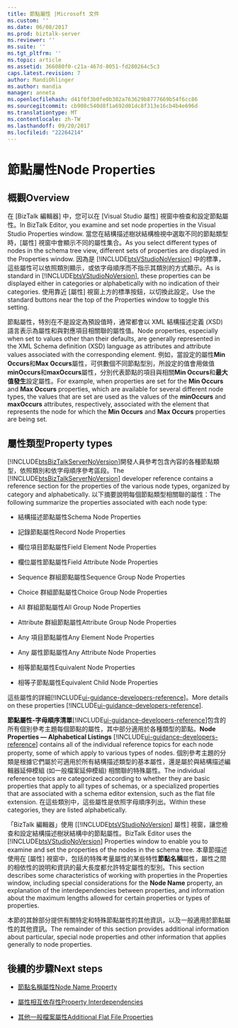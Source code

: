 ```yaml
---
title: 節點屬性 |Microsoft 文件
ms.custom: ''
ms.date: 06/08/2017
ms.prod: biztalk-server
ms.reviewer: ''
ms.suite: ''
ms.tgt_pltfrm: ''
ms.topic: article
ms.assetid: 366080f0-c21a-467d-8051-fd280264c5c3
caps.latest.revision: 7
author: MandiOhlinger
ms.author: mandia
manager: anneta
ms.openlocfilehash: d41f0f3b0fe0b302a763629b8777669b54f6cc86
ms.sourcegitcommit: cb908c540d8f1a692d01dc8f313e16cb4b4e696d
ms.translationtype: MT
ms.contentlocale: zh-TW
ms.lasthandoff: 09/20/2017
ms.locfileid: "22264214"
---
```

# <a name="node-properties"></a><span data-ttu-id="d73a9-102">節點屬性</span><span class="sxs-lookup"><span data-stu-id="d73a9-102">Node Properties</span></span>

## <a name="overview"></a><span data-ttu-id="d73a9-103">概觀</span><span class="sxs-lookup"><span data-stu-id="d73a9-103">Overview</span></span>
<span data-ttu-id="d73a9-104">在 [BizTalk 編輯器] 中，您可以在 [Visual Studio 屬性] 視窗中檢查和設定節點屬性。</span><span class="sxs-lookup"><span data-stu-id="d73a9-104">In BizTalk Editor, you examine and set node properties in the Visual Studio Properties window.</span></span> <span data-ttu-id="d73a9-105">當您在結構描述樹狀結構檢視中選取不同的節點類型時，[屬性] 視窗中會顯示不同的屬性集合。</span><span class="sxs-lookup"><span data-stu-id="d73a9-105">As you select different types of nodes in the schema tree view, different sets of properties are displayed in the Properties window.</span></span> <span data-ttu-id="d73a9-106">因為是 [!INCLUDE[btsVStudioNoVersion](../includes/btsvstudionoversion-md.md)] 中的標準，這些屬性可以依照類別顯示，或依字母順序而不指示其類別的方式顯示。</span><span class="sxs-lookup"><span data-stu-id="d73a9-106">As is standard in [!INCLUDE[btsVStudioNoVersion](../includes/btsvstudionoversion-md.md)], these properties can be displayed either in categories or alphabetically with no indication of their categories.</span></span> <span data-ttu-id="d73a9-107">使用靠近 [屬性] 視窗上方的標準按鈕，以切換此設定。</span><span class="sxs-lookup"><span data-stu-id="d73a9-107">Use the standard buttons near the top of the Properties window to toggle this setting.</span></span>  
  
 <span data-ttu-id="d73a9-108">節點屬性，特別在不是設定為預設值時，通常都會以 XML 結構描述定義 (XSD) 語言表示為屬性和與對應項目相關聯的屬性值。</span><span class="sxs-lookup"><span data-stu-id="d73a9-108">Node properties, especially when set to values other than their defaults, are generally represented in the XML Schema definition (XSD) language as attributes and attribute values associated with the corresponding element.</span></span> <span data-ttu-id="d73a9-109">例如，當設定的屬性**Min Occurs**和**Max Occurs**屬性，可供數個不同節點型別，所設定的值會用做值**minOccurs**和**maxOccurs**屬性，分別代表節點的項目與相關**Min Occurs**和**最大值發生**設定屬性。</span><span class="sxs-lookup"><span data-stu-id="d73a9-109">For example, when properties are set for the **Min Occurs** and **Max Occurs** properties, which are available for several different node types, the values that are set are used as the values of the **minOccurs** and **maxOccurs** attributes, respectively, associated with the element that represents the node for which the **Min Occurs** and **Max Occurs** properties are being set.</span></span>  

## <a name="property-types"></a><span data-ttu-id="d73a9-110">屬性類型</span><span class="sxs-lookup"><span data-stu-id="d73a9-110">Property types</span></span>
 <span data-ttu-id="d73a9-111">[!INCLUDE[btsBizTalkServerNoVersion](../includes/btsbiztalkservernoversion-md.md)]開發人員參考包含內容的各種節點類型，依照類別和依字母順序參考區段。</span><span class="sxs-lookup"><span data-stu-id="d73a9-111">The [!INCLUDE[btsBizTalkServerNoVersion](../includes/btsbiztalkservernoversion-md.md)] developer reference contains a reference section for the properties of the various node types, organized by category and alphabetically.</span></span> <span data-ttu-id="d73a9-112">以下摘要說明每個節點類型相關聯的屬性：</span><span class="sxs-lookup"><span data-stu-id="d73a9-112">The following summarize the properties associated with each node type:</span></span>  
  
-   <span data-ttu-id="d73a9-113">結構描述節點屬性</span><span class="sxs-lookup"><span data-stu-id="d73a9-113">Schema Node Properties</span></span>
  
-   <span data-ttu-id="d73a9-114">記錄節點屬性</span><span class="sxs-lookup"><span data-stu-id="d73a9-114">Record Node Properties</span></span>
  
-   <span data-ttu-id="d73a9-115">欄位項目節點屬性</span><span class="sxs-lookup"><span data-stu-id="d73a9-115">Field Element Node Properties</span></span>
  
-   <span data-ttu-id="d73a9-116">欄位屬性節點屬性</span><span class="sxs-lookup"><span data-stu-id="d73a9-116">Field Attribute Node Properties</span></span>
  
-   <span data-ttu-id="d73a9-117">Sequence 群組節點屬性</span><span class="sxs-lookup"><span data-stu-id="d73a9-117">Sequence Group Node Properties</span></span>
  
-   <span data-ttu-id="d73a9-118">Choice 群組節點屬性</span><span class="sxs-lookup"><span data-stu-id="d73a9-118">Choice Group Node Properties</span></span> 
  
-   <span data-ttu-id="d73a9-119">All 群組節點屬性</span><span class="sxs-lookup"><span data-stu-id="d73a9-119">All Group Node Properties</span></span>
  
-   <span data-ttu-id="d73a9-120">Attribute 群組節點屬性</span><span class="sxs-lookup"><span data-stu-id="d73a9-120">Attribute Group Node Properties</span></span>
  
-   <span data-ttu-id="d73a9-121">Any 項目節點屬性</span><span class="sxs-lookup"><span data-stu-id="d73a9-121">Any Element Node Properties</span></span>
  
-   <span data-ttu-id="d73a9-122">Any 屬性節點屬性</span><span class="sxs-lookup"><span data-stu-id="d73a9-122">Any Attribute Node Properties</span></span>
  
-   <span data-ttu-id="d73a9-123">相等節點屬性</span><span class="sxs-lookup"><span data-stu-id="d73a9-123">Equivalent Node Properties</span></span>
  
-   <span data-ttu-id="d73a9-124">相等子節點屬性</span><span class="sxs-lookup"><span data-stu-id="d73a9-124">Equivalent Child Node Properties</span></span>

<span data-ttu-id="d73a9-125">這些屬性的詳細[!INCLUDE[ui-guidance-developers-reference](../includes/ui-guidance-developers-reference.md)]。</span><span class="sxs-lookup"><span data-stu-id="d73a9-125">More details on these properties [!INCLUDE[ui-guidance-developers-reference](../includes/ui-guidance-developers-reference.md)].</span></span>
  
 <span data-ttu-id="d73a9-126">**節點屬性-字母順序清單**[!INCLUDE[ui-guidance-developers-reference](../includes/ui-guidance-developers-reference.md)]包含的所有個別參考主題每個節點的屬性，其中部分適用於各種類型的節點。</span><span class="sxs-lookup"><span data-stu-id="d73a9-126">**Node Properties — Alphabetical Listings** [!INCLUDE[ui-guidance-developers-reference](../includes/ui-guidance-developers-reference.md)] contains all of the individual reference topics for each node property, some of which apply to various types of nodes.</span></span> <span data-ttu-id="d73a9-127">個別參考主題的分類是根據它們屬於可適用於所有結構描述類型的基本屬性，還是屬於與結構描述編輯器延伸模組 (如一般檔案延伸模組) 相關聯的特殊屬性。</span><span class="sxs-lookup"><span data-stu-id="d73a9-127">The individual reference topics are categorized according to whether they are basic properties that apply to all types of schemas, or a specialized properties that are associated with a schema editor extension, such as the flat file extension.</span></span> <span data-ttu-id="d73a9-128">在這些類別中，這些屬性是依照字母順序列出。</span><span class="sxs-lookup"><span data-stu-id="d73a9-128">Within these categories, they are listed alphabetically.</span></span>  
  
 <span data-ttu-id="d73a9-129">「BizTalk 編輯器」使用 [[!INCLUDE[btsVStudioNoVersion](../includes/btsvstudionoversion-md.md)] 屬性] 視窗，讓您檢查和設定結構描述樹狀結構中的節點屬性。</span><span class="sxs-lookup"><span data-stu-id="d73a9-129">BizTalk Editor uses the [!INCLUDE[btsVStudioNoVersion](../includes/btsvstudionoversion-md.md)] Properties window to enable you to examine and set the properties of the nodes in the schema tree.</span></span> <span data-ttu-id="d73a9-130">本章節描述使用在 [屬性] 視窗中，包括的特殊考量屬性的某些特性**節點名稱**屬性，屬性之間的相依性的說明和資訊的最大長度都允許特定屬性的型別。</span><span class="sxs-lookup"><span data-stu-id="d73a9-130">This section describes some characteristics of working with properties in the Properties window, including special considerations for the **Node Name** property, an explanation of the interdependencies between properties, and information about the maximum lengths allowed for certain properties or types of properties.</span></span>  
  
 <span data-ttu-id="d73a9-131">本節的其餘部分提供有關特定和特殊節點屬性的其他資訊，以及一般適用於節點屬性的其他資訊。</span><span class="sxs-lookup"><span data-stu-id="d73a9-131">The remainder of this section provides additional information about particular, special node properties and other information that applies generally to node properties.</span></span>  
  
## <a name="next-steps"></a><span data-ttu-id="d73a9-132">後續的步驟</span><span class="sxs-lookup"><span data-stu-id="d73a9-132">Next steps</span></span>
  
-   [<span data-ttu-id="d73a9-133">節點名稱屬性</span><span class="sxs-lookup"><span data-stu-id="d73a9-133">Node Name Property</span></span>](../core/node-name-property.md)  
  
-   [<span data-ttu-id="d73a9-134">屬性相互依存性</span><span class="sxs-lookup"><span data-stu-id="d73a9-134">Property Interdependencies</span></span>](../core/property-interdependencies.md)  
  
-   [<span data-ttu-id="d73a9-135">其他一般檔案屬性</span><span class="sxs-lookup"><span data-stu-id="d73a9-135">Additional Flat File Properties</span></span>](../core/additional-flat-file-properties.md)